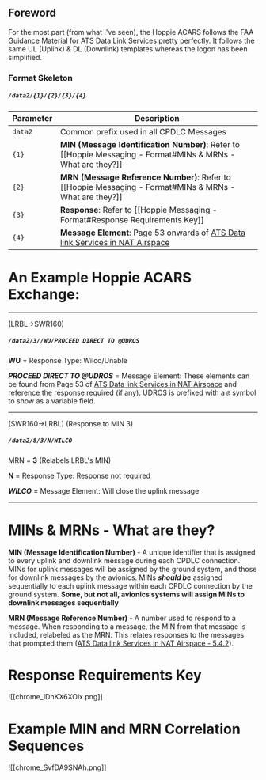 
## Foreword

For the most part (from what I've seen), the Hoppie ACARS follows the FAA Guidance Material for ATS Data Link Services pretty perfectly. It follows the same UL (Uplink) & DL (Downlink) templates whereas the logon has been simplified.


### Format Skeleton

##### `/data2/{1}/{2}/{3}/{4}`

| Parameter | Description |
| -- | -- |
| `data2` | Common prefix used in all CPDLC Messages |
| `{1}` | **MIN (Message Identification Number)**: Refer to [[Hoppie Messaging - Format#MINs & MRNs - What are they?]] |
| `{2}` | **MRN (Message Reference Number)**: Refer to [[Hoppie Messaging - Format#MINs & MRNs - What are they?]] |
| `{3}` | **Response**: Refer to [[Hoppie Messaging - Format#Response Requirements Key]] |
| `{4}` | **Message Element**: Page 53 onwards of [ATS Data link Services in NAT Airspace](https://www.notams.faa.gov/downloads/CPDLC_ver_10.pdf)

# An Example Hoppie ACARS Exchange:

---

(LRBL->SWR160)
##### `/data2/3//WU/PROCEED DIRECT TO @UDROS`

**WU** = Response Type: Wilco/Unable

***PROCEED DIRECT TO @UDROS*** = Message Element: These elements can be found from Page 53 of [ATS Data link Services in NAT Airspace](https://www.notams.faa.gov/downloads/CPDLC_ver_10.pdf) and reference the response required (if any). UDROS is prefixed with a `@` symbol to show as a variable field.

---

(SWR160->LRBL) (Response to MIN 3)
##### `/data2/8/3/N/WILCO`

MRN = **3** (Relabels LRBL's MIN)

**N** = Response Type: Response not required

***WILCO*** = Message Element: Will close the uplink message


---
# MINs & MRNs - What are they?

**MIN (Message Identification Number)** - A unique identifier that is assigned to every uplink and downlink message during each CPDLC connection. MINs for uplink messages will be assigned by the ground system, and those for downlink messages by the avionics. MINs ***should be*** assigned sequentially to each uplink message within each CPDLC connection by the ground system. **Some, but not all, avionics systems will assign MINs to downlink messages sequentially**

**MRN (Message Reference Number)** - A number used to respond to a message. When responding to a message, the MIN from that message is included, relabeled as the MRN. This relates responses to the messages that prompted them ([ATS Data link Services in NAT Airspace - 5.4.2](https://www.notams.faa.gov/downloads/CPDLC_ver_10.pdf)).


# Response Requirements Key

![[chrome_lDhKX6XOlx.png]]

# Example MIN and MRN Correlation Sequences

![[chrome_SvfDA9SNAh.png]]
